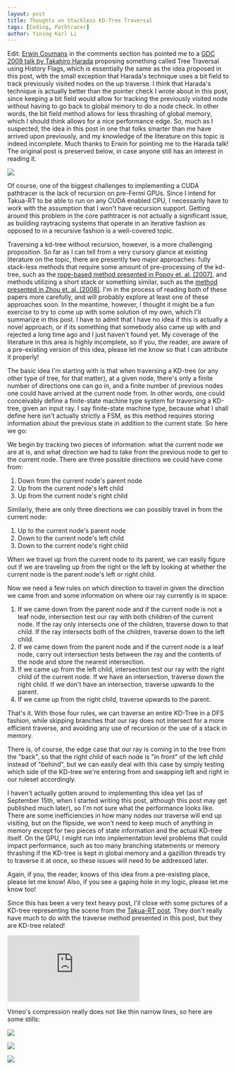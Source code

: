 ```yaml
---
layout: post
title: Thoughts on Stackless KD-Tree Traversal
tags: [Coding, Pathtracer]
author: Yining Karl Li
---
```


Edit\: [Erwin Coumans](http://yiningkarlli.blogspot.com/2012/09/thoughts-on-stackless-kd-tree-traversal.html?showComment=1353951085399#c9086262641390319736) in the comments section has pointed me to a [GDC 2009 talk by Takahiro Harada](http://twvideo01.ubm-us.net/o1/vault/gdc09/slides/takahiroGDC09s_1.pdf) proposing something called Tree Traversal using History Flags, which is essentially the same as the idea proposed in this post, with the small exception that Harada's technique uses a bit field to track previously visited nodes on the up traverse. I think that Harada's technique is actually better than the pointer check I wrote about in this post, since keeping a bit field would allow for tracking the previously visited node without having to go back to global memory to do a node check. In other words, the bit field method allows for less thrashing of global memory, which I should think allows for a nice performance edge. So, much as I suspected, the idea in this post in one that folks smarter than me have arrived upon previously, and my knowledge of the literature on this topic is indeed incomplete. Much thanks to Erwin for pointing me to the Harada talk! The original post is preserved below, in case anyone still has an interest in reading it.

[![]({{site.url}}/content/images/2012/Sep/orbital_kd_05.png)]({{site.url}}/content/images/2012/Sep/orbital_kd_05.png)

Of course, one of the biggest challenges to implementing a CUDA pathtracer is the lack of recursion on pre-Fermi GPUs. Since I intend for Takua-RT to be able to run on any CUDA enabled CPU, I necessarily have to work with the assumption that I won't have recursion support. Getting around this problem in the core pathtracer is not actually a significant issue, as building raytracing systems that operate in an iterative fashion as opposed to in a recursive fashion is a well-covered topic.

Traversing a kd-tree without recursion, however, is a more challenging proposition. So far as I can tell from a very cursory glance at existing literature on the topic, there are presently two major approaches: fully stack-less methods that require some amount of pre-processing of the kd-tree, such as the [rope-based method presented in Popov et. al. \[2007\]](http://graphics.cs.uni-sb.de/fileadmin/cguds/papers/2007/popov_07_GPURT/Popov_et_al._-_Stackless_KD-Tree_Traversal_for_High_Performance_GPU_Ray_Tracing.pdf), and methods utilizing a short stack or something similar, such as the [method presented in Zhou et. al. \[2008\]](http://www.kunzhou.net/2008/kdtree.pdf). I'm in the process of reading both of these papers more carefully, and will probably explore at least one of these approaches soon. In the meantime, however, I thought it might be a fun exercise to try to come up with some solution of my own, which I'll summarize in this post. I have to admit that I have no idea if this is actually a novel approach, or if its something that somebody also came up with and rejected a long time ago and I just haven't found yet. My coverage of the literature in this area is highly incomplete, so if you, the reader, are aware of a pre-existing version of this idea, please let me know so that I can attribute it properly!  

The basic idea I'm starting with is that when traversing a KD-tree (or any other type of tree, for that matter), at a given node, there's only a finite number of directions one can go in, and a finite number of previous nodes one could have arrived at the current node from. In other words, one could conceivably define a finite-state machine type system for traversing a KD-tree, given an input ray. I say finite-state machine type, because what I shall define here isn't actually strictly a FSM, as this method requires storing information about the previous state in addition to the current state. So here we go:

We begin by tracking two pieces of information: what the current node we are at is, and what direction we had to take from the previous node to get to the current node. There are three possible directions we could have come from:

1. Down from the current node's parent node
2. Up from the current node's left child
3. Up from the current node's right child

Similarly, there are only three directions we can possibly travel in from the current node:

1. Up to the current node's parent node
2. Down to the current node's left child
3. Down to the current node's right child

When we travel up from the current node to its parent, we can easily figure out if we are traveling up from the right or the left by looking at whether the current node is the parent node's left or right child.  

Now we need a few rules on which direction to travel in given the direction we came from and some information on where our ray currently is in space:

1. If we came down from the parent node and if the current node is not a leaf node, intersection test our ray with both children of the current node. If the ray only intersects one of the children, traverse down to that child. If the ray intersects both of the children, traverse down to the left child.
2. If we came down from the parent node and if the current node is a leaf node, carry out intersection tests between the ray and the contents of the node and store the nearest intersection.
3. If we came up from the left child, intersection test our ray with the right child of the current node. If we have an intersection, traverse down the right child. If we don't have an intersection, traverse upwards to the parent.
4. If we came up from the right child, traverse upwards to the parent.

That's it. With those four rules, we can traverse an entire KD-Tree in a DFS fashion, while skipping branches that our ray does not intersect for a more efficient traverse, and avoiding any use of recursion or the use of a stack in memory.

There is, of course, the edge case that our ray is coming in to the tree from the "back", so that the right child of each node is "in front" of the left child instead of "behind", but we can easily deal with this case by simply testing which side of the KD-tree we're entering from and swapping left and right in our ruleset accordingly.

I haven't actually gotten around to implementing this idea yet (as of September 15th, when I started writing this post, although this post may get published much later), so I'm not sure what the performance looks like. There are some inefficiencies in how many nodes our traverse will end up visiting, but on the flipside, we won't need to keep much of anything in memory except for two pieces of state information and the actual KD-tree itself. On the GPU, I might run into implementation level problems that could impact performance, such as too many branching statements or memory thrashing if the KD-tree is kept in global memory and a gazillion threads try to traverse it at once, so these issues will need to be addressed later.

Again, if you, the reader, knows of this idea from a pre-existing place, please let me know! Also, if you see a gaping hole in my logic, please let me know too!

Since this has been a very text heavy post, I'll close with some pictures of a KD-tree representing the scene from the [Takua-RT post](http://blog.yiningkarlli.com/2012/09/takuaavohkii-render.html). They don't really have much to do with the traverse method presented in this post, but they are KD-tree related!

<div class='embed-container'><iframe src='https://player.vimeo.com/video/53735317' frameborder='0' allow="fullscreen; picture-in-picture; encrypted-media">"Orbital" KD-Tree</iframe></div>

Vimeo's compression really does not like thin narrow lines, so here are some stills:

[![]({{site.url}}/content/images/2012/Sep/orbital_kd_02.png)]({{site.url}}/content/images/2012/Sep/orbital_kd_02.png)

[![]({{site.url}}/content/images/2012/Sep/orbital_kd_03.png)]({{site.url}}/content/images/2012/Sep/orbital_kd_03.png)

[![]({{site.url}}/content/images/2012/Sep/orbital_kd_04.png)]({{site.url}}/content/images/2012/Sep/orbital_kd_04.png)
